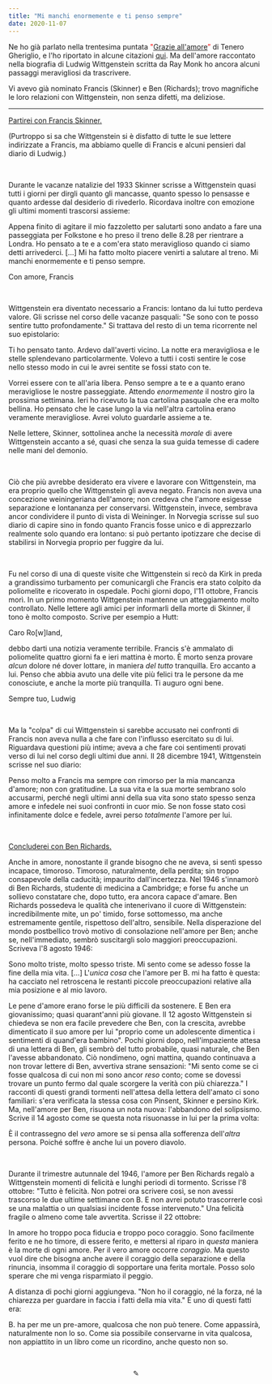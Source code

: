 ```yaml
---
title: "Mi manchi enormemente e ti penso sempre"
date: 2020-11-07
---
```


Ne ho già parlato nella trentesima puntata <span style="color:red">"</span><span style="text-decoration:underline">[Grazie all'amore](https://anchor.fm/miriana-novella7/episodes/Grazie-allamore-ek9qnj)</span><span style="color:red">” </span> di Tenero Gheriglio, e l'ho riportato in alcune citazioni <span style="text-decoration:underline">[qui](https://miry1919.github.io/hugosite/quote/wittgenstein/)</span>. Ma dell'amore raccontato nella biografia di Ludwig Wittgenstein scritta da Ray Monk ho ancora alcuni passaggi meravigliosi da trascrivere.

 Vi avevo già nominato Francis (Skinner) e Ben (Richards); trovo magnifiche le loro relazioni con Wittgenstein, non senza difetti, ma deliziose.
 
 ---
 
 <span style="text-decoration:underline">Partirei con Francis Skinner.</span>

(Purtroppo si sa che Wittgenstein si è disfatto di tutte le sue lettere indirizzate a Francis, ma abbiamo quelle di Francis e alcuni pensieri dal diario di Ludwig.)
 
 &nbsp;
 
Durante le vacanze natalizie del 1933 Skinner scrisse a Wittgenstein quasi tutti i giorni per dirgli quanto gli mancasse, quanto spesso lo pensasse e quanto ardesse dal desiderio di rivederlo. Ricordava inoltre con emozione gli ultimi momenti trascorsi assieme:
 
Appena finito di agitare il mio fazzoletto per salutarti sono andato a fare una passeggiata per Folkstone e ho preso il treno delle 8.28 per rientrare a Londra. Ho pensato a te e a com'era stato meraviglioso quando ci siamo detti arrivederci. [...] Mi ha fatto molto piacere venirti a salutare al treno. Mi manchi enormemente e ti penso sempre.

Con amore, Francis

&nbsp;

Wittgenstein era diventato necessario a Francis: lontano da lui tutto perdeva valore. Gli scrisse nel corso delle vacanze pasquali: "Se sono con te posso sentire tutto profondamente." Si trattava del resto di un tema ricorrente nel suo epistolario:

Ti ho pensato tanto. Ardevo dall'averti vicino. La notte era meravigliosa e le stelle splendevano particolarmente. Volevo a tutti i costi sentire le cose nello stesso modo in cui le avrei sentite se fossi stato con te.

Vorrei essere con te all'aria libera. Penso sempre a te e a quanto erano meravigliose le nostre passeggiate. Attendo _enormemente_ il nostro giro la prossima settimana. Ieri ho ricevuto la tua cartolina pasquale che era molto bellina. Ho pensato che le case lungo la via nell'altra cartolina erano veramente meravigliose. Avrei voluto guardarle assieme a te.

Nelle lettere, Skinner, sottolinea anche la necessità _morale_ di avere Wittgenstein accanto a sé, quasi che senza la sua guida temesse di cadere nelle mani del demonio.

&nbsp;

Ciò che più avrebbe desiderato era vivere e lavorare con Wittgenstein, ma era proprio quello che Wittgenstein gli aveva negato.
Francis non aveva una concezione weiningeriana dell'amore; non credeva che l'amore esigesse separazione e lontananza per conservarsi. Wittgenstein, invece, sembrava ancor condividere il punto di vista di Weininger. In Norvegia scrisse sul suo diario di capire sino in fondo quanto Francis fosse unico e di apprezzarlo realmente solo quando era lontano: si può pertanto ipotizzare che decise di stabilirsi in Norvegia proprio per fuggire da lui.

&nbsp;

Fu nel corso di una di queste visite che Wittgenstein si recò da Kirk in preda a grandissimo turbamento per comunicargli che Francis era stato colpito da poliomelite e ricoverato in ospedale. Pochi giorni dopo, l'11 ottobre, Francis morì.
In un primo momento Wittgenstein mantenne un atteggiamento molto controllato. Nelle lettere agli amici per informarli della morte di Skinner, il tono è molto composto. Scrive per esempio a Hutt:

Caro Ro[w]land,

debbo darti una notizia veramente terribile. Francis s'è ammalato di poliomelite quattro giorni fa e ieri mattina è morto. È morto senza provare _alcun_ dolore né dover lottare, in maniera _del tutto_ tranquilla. Ero accanto a lui. Penso che abbia avuto una delle vite più felici tra le persone da me conosciute, e anche la morte più tranquilla. Ti auguro ogni bene.

Sempre tuo,
Ludwig

&nbsp;

Ma la "colpa" di cui Wittgenstein si sarebbe accusato nei confronti di Francis non aveva nulla a che fare con l'influsso esercitato su di lui. Riguardava questioni più intime; aveva a che fare coi sentimenti provati verso di lui nel corso degli ultimi due anni. Il 28 dicembre 1941, Wittgenstein scrisse nel suo diario:

Penso molto a Francis ma sempre con rimorso per la mia mancanza d'amore; non con gratitudine. La sua vita e la sua morte sembrano solo accusarmi, perché negli ultimi anni della sua vita sono stato spesso senza amore e infedele nei suoi confronti in cuor mio. Se non fosse stato così infinitamente dolce e fedele, avrei perso _totalmente_ l'amore per lui.

&nbsp;

<span style="text-decoration:underline">Concluderei con Ben Richards.</span>


Anche in amore, nonostante il grande bisogno che ne aveva, si sentì spesso incapace, timoroso. Timoroso, naturalmente, della perdita; sin troppo consapevole della caducità; impaurito dall'incertezza. Nel 1946 s'innamorò di Ben Richards, studente di medicina a Cambridge; e forse fu anche un sollievo constatare che, dopo tutto, era ancora capace d'amare. Ben Richards possedeva le qualità che intenerivano il cuore di Wittgenstein: incredibilmente mite, un po' timido, forse sottomesso, ma anche estremamente gentile, rispettoso dell'altro, sensibile.
Nella disperazione del mondo postbellico trovò motivo di consolazione nell'amore per Ben; anche se, nell'immediato, sembrò suscitargli solo maggiori preoccupazioni. Scriveva l'8 agosto 1946:

Sono molto triste, molto spesso triste. Mi sento come se adesso fosse la fine della mia vita. [...] L'_unica cosa_ che l'amore per B. mi ha fatto è questa: ha cacciato nel retroscena le restanti piccole preoccupazioni relative alla mia posizione e al mio lavoro.

Le pene d'amore erano forse le più difficili da sostenere. E Ben era giovanissimo; quasi quarant'anni più giovane. Il 12 agosto Wittgenstein si chiedeva se non era facile prevedere che Ben, con la crescita, avrebbe dimenticato il suo amore per lui "proprio come un adolescente dimentica i sentimenti di quand'era bambino". Pochi giorni dopo, nell'impaziente attesa di una lettera di Ben, gli sembrò del tutto probabile, quasi naturale, che Ben l'avesse abbandonato. Ciò nondimeno, ogni mattina, quando continuava a non trovar lettere di Ben, avvertiva strane sensazioni: "Mi sento come se ci fosse qualcosa di cui non mi sono ancor _reso_ conto; come se dovessi trovare un punto fermo dal quale scorgere la verità con più chiarezza."
I racconti di questi grandi tormenti nell'attesa della lettera dell'amato ci sono familiari: s'era verificata la stessa cosa con Pinsent, Skinner e persino Kirk. Ma, nell'amore per Ben, risuona un nota nuova: l'abbandono del solipsismo. Scrive il 14 agosto come se questa nota risuonasse in lui per la prima volta:

È il contrassegno del _vero_ amore se si pensa alla sofferenza dell'_altra_ persona. Poiché soffre è anche lui un povero diavolo.

&nbsp;

Durante il trimestre autunnale del 1946, l'amore per Ben Richards regalò a Wittgenstein momenti di felicità e lunghi periodi di tormento. Scrisse l'8 ottobre: "Tutto è felicità. Non potrei ora scrivere così, se non avessi trascorso le due ultime settimane con B. E non avrei potuto trascorrerle così se una malattia o un qualsiasi incidente fosse intervenuto."
Una felicità fragile o almeno come tale avvertita. Scrisse il 22 ottobre:

In amore ho troppo poca fiducia e troppo poco coraggio. Sono facilmente ferito e ne ho timore, di essere ferito, e mettersi al riparo in _questa_ maniera è la morte di ogni amore. Per il vero amore occorre _coraggio_. Ma questo vuol dire che bisogna anche avere il coraggio della separazione e della rinuncia, insomma il coraggio di sopportare una ferita mortale. Posso solo sperare che mi venga risparmiato il peggio.

A distanza di pochi giorni aggiungeva. "Non ho il coraggio, né la forza, né la chiarezza per guardare in faccia i fatti della mia vita." E uno di questi fatti era:

B. ha per me un pre-amore, qualcosa che non può tenere. Come appassirà, naturalmente non lo so. Come sia possibile conservarne in vita qualcosa, non appiattito in un libro come un ricordino, anche questo non so.

&nbsp;

<div align="center">
  ✎
  </div>
